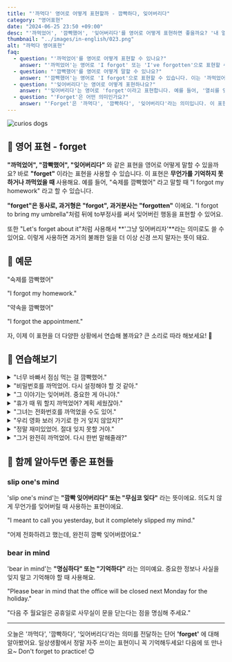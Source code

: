 ```yaml
---
title: "'까먹다' 영어로 어떻게 표현할까 - 깜빡하다, 잊어버리다"
category: "영어표현"
date: "2024-06-25 23:50 +09:00"
desc: "'까먹었어', '깜빡했어', '잊어버리다'를 영어로 어떻게 표현하면 좋을까요? '내 열쇠를 깜빡했어', '내 핸드폰을 잊어버렸어' 등을 영어로 표현하는 법을 배워봅시다. 다양한 예문을 통해서 연습하고 본인의 표현으로 만들어 보세요."
thumbnail: "../images/in-english/023.png"
alt: "까먹다 영어표현"
faq:
  - question: "'까먹었어'를 영어로 어떻게 표현할 수 있나요?"
    answer: "'까먹었어'는 영어로 'I forgot' 또는 'I've forgotten'으로 표현할 수 있습니다. 예를 들어, '약속을 까먹었어'는 'I forgot the appointment' 또는 'I've forgotten about the appointment'로 말할 수 있습니다. 'Forget'은 과거형으로 'forgot'을, 과거분사형으로 'forgotten'을 사용합니다."
  - question: "'깜빡했어'를 영어로 어떻게 말할 수 있나요?"
    answer: "'깜빡했어'는 영어로 'I forgot'으로 표현할 수 있습니다. 이는 '까먹었어'와 같은 의미로 사용됩니다. 예를 들어, '숙제를 깜빡했어'는 'I forgot my homework'로 말할 수 있습니다. 상황에 따라 'It slipped my mind'(깜빡 잊었어)라는 표현도 사용할 수 있습니다."
  - question: "'잊어버리다'는 영어로 어떻게 표현하나요?"
    answer: "'잊어버리다'는 영어로 'forget'이라고 표현합니다. 예를 들어, '열쇠를 잊어버렸어'는 'I forgot my keys' 또는 'I've forgotten my keys'로 말할 수 있습니다."
  - question: "'Forget'은 어떤 의미인가요?"
    answer: "'Forget'은 '까먹다', '깜빡하다', '잊어버리다'라는 의미입니다. 이 표현은 무언가를 기억하지 못하거나 기억에서 사라졌을 때 사용합니다. 예를 들어, 'Don't forget to call your mother'(어머니께 전화하는 것을 잊지 마세요)와 같이 사용할 수 있습니다. 'Forget'은 의도적으로 잊는 경우와 실수로 잊는 경우 모두에 사용될 수 있습니다."
---
```


![curios dogs](../images/in-english/023-1.avif)

## 🌟 영어 표현 - forget

**"까먹었어", "깜빡했어", "잊어버리다"** 와 같은 표현을 영어로 어떻게 말할 수 있을까요? 바로 **"forget"** 이라는 표현을 사용할 수 있습니다. 이 표현은 **무언가를 기억하지 못하거나 까먹었을 때** 사용해요. 예를 들어, "숙제를 깜빡했어" 라고 말할 때 "I forgot my homework" 라고 할 수 있습니다.

**"forget"은 동사로, 과거형은 "forgot", 과거분사는 "forgotten"** 이에요. "I forgot to bring my umbrella"처럼 뒤에 to부정사를 써서 잊어버린 행동을 표현할 수 있어요.

또한 "Let's forget about it"처럼 사용해서 **'그냥 잊어버리자'**라는 의미로도 쓸 수 있어요. 이렇게 사용하면 과거의 불쾌한 일을 더 이상 신경 쓰지 말자는 뜻이 돼요.

## 📖 예문

"숙제를 깜빡했어"

"I forgot my homework."

"약속을 깜빡했어"

"I forgot the appointment."

자, 이제 이 표현을 더 다양한 상황에서 연습해 볼까요? 큰 소리로 따라 해보세요! 🌟

## 💬 연습해보기

<details>
<summary>"너무 바빠서 점심 먹는 걸 깜빡했어."</summary>
<span>"I was so busy that I forgot to have lunch."</span>
</details>

<details>
<summary>"비밀번호를 까먹었어. 다시 설정해야 할 것 같아."</summary>
<span>"I forgot my password. I think I need to reset it."</span>
</details>

<details>
<summary>"그 이야기는 잊어버려. 중요한 게 아니야."</summary>
<span>"Forget about that story. It's not important."</span>
</details>

<details>
<summary>"휴가 때 뭐 할지 까먹었어? 계획 세웠잖아."</summary>
<span>"Did you forget what we're doing for the vacation? We made plans."</span>
</details>

<details>
<summary>"그녀는 전화번호를 까먹었을 수도 있어."</summary>
<span>"She might have forgotten the phone number."</span>
</details>

<details>
<summary>"우리 영화 보러 가기로 한 거 잊지 않았지?"</summary>
<span>"You didn't forget that we planned to see a movie, right?"</span>
</details>

<details>
<summary>"정말 재미있었어. 절대 잊지 못할 거야."</summary>
<span>"It was so much fun. I will never forget it."</span>
</details>

<details>
<summary>"그거 완전히 까먹었어. 다시 한번 말해줄래?"</summary>
<span>"I completely forgot about that. Can you tell me again?"</span>
</details>

## 🤝 함께 알아두면 좋은 표현들

### slip one's mind

'slip one's mind'는 **"깜빡 잊어버리다" 또는 "무심코 잊다"** 라는 뜻이에요. 의도치 않게 무언가를 잊어버릴 때 사용하는 표현이에요.

"I meant to call you yesterday, but it completely slipped my mind."

"어제 전화하려고 했는데, 완전히 깜빡 잊어버렸어요."

### bear in mind

'bear in mind'는 **"명심하다" 또는 "기억하다"** 라는 의미예요. 중요한 정보나 사실을 잊지 말고 기억해야 할 때 사용해요.

"Please bear in mind that the office will be closed next Monday for the holiday."

"다음 주 월요일은 공휴일로 사무실이 문을 닫는다는 점을 명심해 주세요."

---

오늘은 '까먹다', '깜빡하다', '잊어버리다'라는 의미를 전달하는 단어 **'forget'** 에 대해 알아봤어요. 일상생활에서 정말 자주 쓰이는 표현이니 꼭 기억해두세요! 다음에 또 만나요~ Don't forget to practice! 😊
